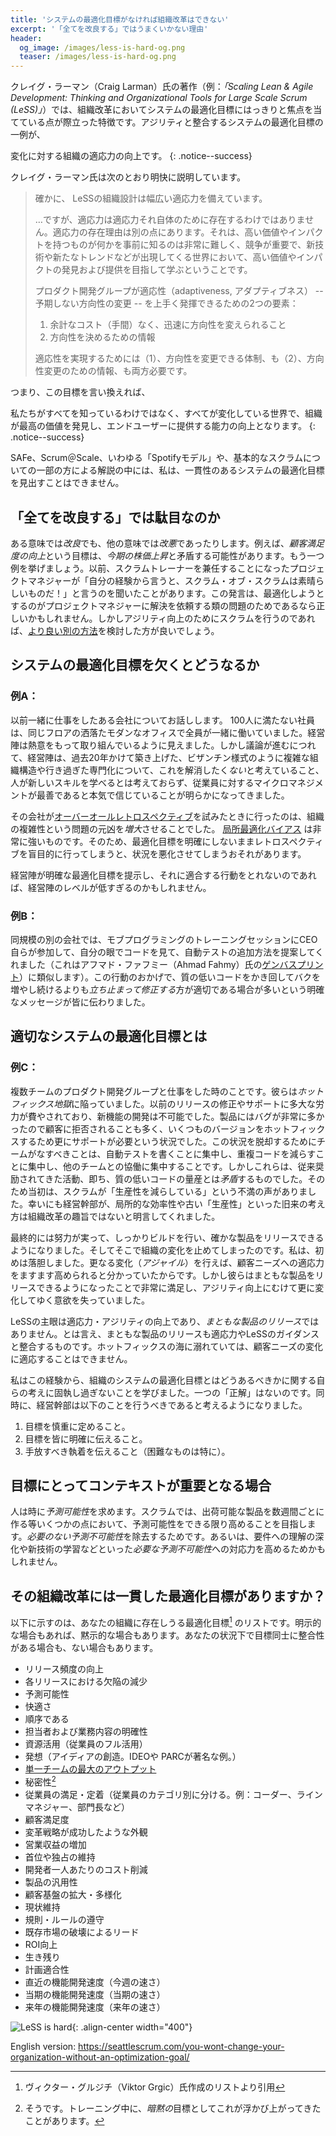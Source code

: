 ```yaml
---
title: 'システムの最適化目標がなければ組織改革はできない'
excerpt: '「全てを改良する」ではうまくいかない理由'
header:
  og_image: /images/less-is-hard-og.png
  teaser: /images/less-is-hard-og.png
---
```


<!--

title: "You Won't Change Your Organization Without A System Optimization Goal"
excerpt: 'Why "make everything better” does not work.'

A distinguishing feature of Craig Larman's work (e.g. _Scaling Lean & Agile Development: Thinking and Organizational Tools for Large Scale Scrum (LeSS)_) is the explicit focus on a system optimization goal for a change initiative.  Here's an example system optimization goal that we consider consistent with Agility:

Increase an organization's ability to respond to change.
-->

クレイグ・ラーマン（Craig Larman）氏の著作（例：_「Scaling Lean & Agile Development: Thinking and Organizational Tools for Large Scale Scrum (LeSS)」_）では、組織改革においてシステムの最適化目標にはっきりと焦点を当てている点が際立った特徴です。アジリティと整合するシステムの最適化目標の一例が、

変化に対する組織の適応力の向上です。
{: .notice--success}

<!--
Craig Larman clarifies:
-->

クレイグ・ラーマン氏は次のとおり明快に説明しています。
> 確かに、
> LeSSの組織設計は幅広い適応力を備えています。
> 
> …ですが、適応力は適応力それ自体のために存在するわけではありません。適応力の存在理由は別の点にあります。それは、高い価値やインパクトを持つものが何かを事前に知るのは非常に難しく、競争が重要で、新技術や新たなトレンドなどが出現してくる世界において、高い価値やインパクトの発見および提供を目指して学ぶということです。
>
> プロダクト開発グループが適応性（adaptiveness, アダプティブネス） -- 予期しない方向性の変更 -- を上手く発揮できるための2つの要素：
> 1. 余計なコスト（手間）なく、迅速に方向性を変えられること
> 2. 方向性を決めるための情報
>
> 適応性を実現するためには（1）、方向性を変更できる体制、も（2）、方向性変更のための情報、も両方必要です。

<!--
So, less succinctly:

Increase an organization's ability to discover and deliver the highest value in a world where we don't know everything, and everything's changing.

I'm not seeing any consistent system optimization goal in SAFe, Scrum@Scale, the "Spotify model" and the way some people explain basic Scrum.
-->

つまり、この目標を言い換えれば、

私たちがすべてを知っているわけではなく、すべてが変化している世界で、組織が最高の価値を発見し、エンドユーザーに提供する能力の向上となります。
{: .notice--success}

SAFe、Scrum＠Scale、いわゆる「Spotifyモデル」や、基本的なスクラムについての一部の方による解説の中には、私は、一貫性のあるシステムの最適化目標を見出すことはできません。


<!--
Why not just "Make Everything Better"?

*Better* in some ways is *worse* in others.  For example, the goal of *increased customer satisfaction* could be inconsistent
with *increased stock price this quarter*.  Or another example, I heard a project manager turned Scrum
trainer say "In my experience, Scrum of Scrums works great!"  And I can see how that could be true, if
we're optimizing for the sort of problems project managers are usually asked to solve.  But if we're doing
Scrum to increase agility,
we'll want to consider some [more agile alternatives](/seven-alternatives-to-scrum-of-scrums/#coordination--integration-what-to-do-instead).
-->

## 「全てを改良する」では駄目なのか

ある意味では*改良*でも、他の意味では*改悪*であったりします。例えば、*顧客満足度の向上*という目標は、*今期の株価上昇*と矛盾する可能性があります。もう一つ例を挙げましょう。以前、スクラムトレーナーを兼任することになったプロジェクトマネジャーが「自分の経験から言うと、スクラム・オブ・スクラムは素晴らしいものだ！」と言うのを聞いたことがあります。この発言は、最適化しようとするのがプロジェクトマネジャーに解決を依頼する類の問題のためであるなら正しいかもしれません。しかしアジリティ向上のためにスクラムを行うのであれば、[より良い別の方法](/seven-alternatives-to-scrum-of-scrums-jp/#調整と統合代わりの方法)を検討した方が良いでしょう。

<!--
What happens without a system optimization goal?

 Example A:
I spent a little some time with a company which I initially thought was a perfect candidate for an Agile adoption, a slam dunk.  They had less than 100 people in the company, all co-located on the same floor of their hip, modern office.  Their  management initially seemed quite gung ho.  But as the discussions progressed, it became more clear that this management did not *want* to untangle the byzantine organizational structure and the overspecialization they had built up over the past 20 years, didn't think people could learn new skills, and really felt it was best to micromanage employees.
-->

## システムの最適化目標を欠くとどうなるか

### 例A：
以前一緒に仕事をしたある会社についてお話しします。<!--私は当初、スラムダンクというアジャイル手法がその会社には最適だと考えました。--> 100人に満たない社員は、同じフロアの洒落たモダンなオフィスで全員が一緒に働いていました。経営陣は熱意をもって取り組んでいるように見えました。しかし議論が進むにつれて、経営陣は、過去20年かけて築き上げた、ビザンチン様式のように複雑な組織構造や行き過ぎた専門化について、これを解消したく*ない*と考えていること、人が新しいスキルを学べるとは考えておらず、従業員に対するマイクロマネジメントが最善であると本気で信じていることが明らかになってきました。

<!--
When the company attempted an [Overall Retrospective](https://less.works/jp/less/framework/overall-retrospective.html), their actions were to *increase* the organizational complexity that was at the root of their problems!  [Local optimization bias](https://scrummaster.jp/local-optimization-bias-jp/ is so powerful that doing retrospectives blindly can actually make things worse if we are not clear about our optimization goal.

If management cannot express a clear optimization goal and act consistently with it, perhaps we're dealing with too low a level of management.   
-->

その会社が[オーバーオールレトロスペクティブ](https://less.works/jp/less/framework/overall-retrospective.html)を試みたときに行ったのは、組織の複雑性という問題の元凶を*増大*させることでした。 [局所最適化バイアス](/local-optimization-bias-jp/) は非常に強いものです。そのため、最適化目標を明確にしないままレトロスペクティブを盲目的に行ってしまうと、状況を悪化させてしまうおそれがあります。

経営陣が明確な最適化目標を提示し、それに適合する行動をとれないのであれば、経営陣のレベルが低すぎるのかもしれません。

<!--
Example B:
At another similarly-sized company I worked with, the CEO himself came to our mob programming training sessions to see the company's code for himself, and suggest ways of adding automated tests.  (This is similar to Ahmad Fahmy's [Gemba Sprint](https://www.infoq.com/articles/guide-gemba-sprint/))  This sent everyone a clear message that it's often appropriate to *stop and fix*, rather than continuing to add bugs by churning out crap code. 
-->

### 例B：
同規模の別の会社では、モブプログラミングのトレーニングセッションにCEO自らが参加して、自分の眼でコードを見て、自動テストの追加方法を提案してくれました（これはアフマド・ファフミー（Ahmad Fahmy）氏の[ゲンバスプリント](https://www.infoq.com/articles/guide-gemba-sprint/)）に類似します）。この行動のおかげで、質の低いコードをかき回してバクを増やし続けるよりも*立ち止まって修正する*方が適切である場合が多いという明確なメッセージが皆に伝わりました。

<!--
What's the right system optimization goal?

Example C:
I worked with a multi-team product development group that was living in *hot-fix hell*.  Developing new features was impossible because so much energy was spent on fixing and supporting previous releases.  Their releases were often so buggy that customers declined to take them, further increasing the support effort as they tried to hot fix multiple versions.  To escape the situation, teams had to increase their focus on writing automated tests, increase their focus on reducing code duplication, and increase their focus on collaborating with other teams.  But this was *inconsistent* with what they'd been supervised to do in the past -- typing lots of crap code -- and initially there were complaints that Scrum was "reducing productivity."  Fortunately senior management made it clear that the old kind of micro-efficiency and their old ideas about what "productivity" meant were not the reasons for the change initiative.
-->

## 適切なシステムの最適化目標とは

### 例C：
複数チームのプロダクト開発グループと仕事をした時のことです。彼らは*ホットフィックス地獄*に陥っていました。以前のリリースの修正やサポートに多大な労力が費やされており、新機能の開発は不可能でした。製品にはバグが非常に多かったので顧客に拒否されることも多く、いくつものバージョンをホットフィックスするため更にサポートが必要という状況でした。この状況を脱却するためにチームがなすべきことは、自動テストを書くことに集中し、重複コードを減らすことに集中し、他のチームとの協働に集中することです。しかしこれらは、従来奨励されてきた活動、即ち、質の低いコードの量産とは*矛盾*するものでした。そのため当初は、スクラムが「生産性を減らしている」という不満の声がありました。幸いにも経営幹部が、局所的な効率性や古い「生産性」といった旧来の考え方は組織改革の趣旨ではないと明言してくれました。

<!--
Eventually the effort paid off, they started getting solid builds, and they were able to release solid products.  And then they stopped changing their organization!  I was initially disappointed because I saw additional changes they could have made to become more adaptive to customer needs (aka. *Agile*).  But they were so pleased their releases no longer sucked that they didn't have an appetite for the additional changes that would have increased their agility. 
-->

最終的には努力が実って、しっかりビルドを行い、確かな製品をリリースできるようになりました。そしてそこで組織の変化を止めてしまったのです。私は、初めは落胆しました。更なる変化（*アジャイル*）を行えば、顧客ニーズへの適応力をますます高められると分かっていたからです。しかし彼らはまともな製品をリリースできるようになったことで非常に満足し、アジリティ向上にむけて更に変化してゆく意欲を失っていました。

<!--
While the focus of LeSS is increased adaptiveness/Agility, not just *releases that don't suck*, the latter is still consistent with adaptiveness and with LeSS's guidance.  You can't adapt to changing customer needs if you're drowning in hot fixes.

The experience taught me to be less attached to my idea of what an organization's system optimization goal should be.  There isn't a "right" one.  At the same time I've come to believe that senior management should
1. carefully consider what the goal is,
2. express it clearly to everyone, and also
3. express what attachments we're willing to let go of, particularly the difficult ones.
-->

LeSSの主眼は適応力・アジリティの向上であり、*まともな製品のリリース*ではありません。とは言え、まともな製品のリリースも適応力やLeSSのガイダンスと整合するものです。ホットフィックスの海に溺れていては、顧客ニーズの変化に適応することはできません。

私はこの経験から、組織のシステムの最適化目標とはどうあるべきかに関する自らの考えに固執し過ぎないことを学びました。一つの「正解」はないのです。同時に、経営幹部は以下のことを行うべきであると考えるようになりました。
1. 目標を慎重に定めること。
2. 目標を皆に明確に伝えること。
3. 手放すべき執着を伝えること（困難なものは特に）。


<!--
When are goals context sensitive?

People sometimes seek *predictability*.  On one hand Scrum tries to make some things as predictable as possible, such as having a shippable product every couple weeks.  We want to eliminate *unnecessary unpredictability*.  But maybe we do this to increase our ability to cope with *necessary unpredictability* such as our evolving understanding of the requirements, learning new technologies, etc.
-->

## 目標にとってコンテキストが重要となる場合

人は時に*予測可能性*を求めます。スクラムでは、出荷可能な製品を数週間ごとに作る等いくつかの点において、予測可能性をできる限り高めることを目指します。*必要のない予測不可能性*を除去するためです。あるいは、要件への理解の深化や新技術の学習などといった*必要な予測不可能性*への対応力を高めるためかもしれません。

<!--
Does the change initiative have consistent optimization goals?

Here's a list of other optimization goals[^1] that may exist in your organization.  They may be explicit or implicit.  Some may be consistent with each other in your situation, and others may not:
-->

## その組織改革には一貫した最適化目標がありますか？

以下に示すのは、あなたの組織に存在しうる最適化目標[^1] のリストです。明示的な場合もあれば、黙示的な場合もあります。あなたの状況下で目標同士に整合性がある場合も、ない場合もあります。

* リリース頻度の向上
* 各リリースにおける欠陥の減少
* 予測可能性
* 快適さ
* 順序である <!-- As in "need for order."  Yoko, please doublecheck. -->
* 担当者および業務内容の明確性
* 資源活用（従業員のフル活用）
* 発想（アイディアの創造。IDEOや PARCが著名な例。）
* [単一チームの最大のアウトプット](/local-optimization-bias-jp/) <!-- Yoko, please translate -->
* 秘密性[^yes]
* 従業員の満足・定着（従業員のカテゴリ別に分ける。例：コーダー、ラインマネジャー、部門長など）
* 顧客満足度
* 変革戦略が成功したような外観
* 営業収益の増加
* 首位や独占の維持
* 開発者一人あたりのコスト削減
* 製品の汎用性
* 顧客基盤の拡大・多様化
* 現状維持
* 規則・ルールの遵守
* 既存市場の破壊によるリード
* ROI向上
* 生き残り
* 計画適合性
* 直近の機能開発速度（今週の速さ）
* 当期の機能開発速度（当期の速さ）
* 来年の機能開発速度（来年の速さ）


![LeSS is hard](../images/less-is-hard.png){: .align-center width="400"}

English version:
<https://seattlescrum.com/you-wont-change-your-organization-without-an-optimization-goal/>


<!--
1 Adapted from a list Viktor Grgic assembled.
yes Yes, I have seen this as an *implicit* goal that was exposed during training.
-->

[^1]: ヴィクター・グルジチ（Viktor Grgic）氏作成のリストより引用
[^yes]: そうです。トレーニング中に、*暗黙の*目標としてこれが浮かび上がってきたことがあります。
